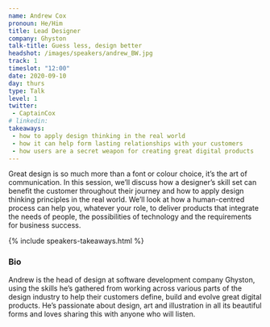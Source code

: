 ```yaml
---
name: Andrew Cox
pronoun: He/Him
title: Lead Designer 
company: Ghyston
talk-title: Guess less, design better
headshot: /images/speakers/andrew_BW.jpg
track: 1
timeslot: "12:00"
date: 2020-09-10
day: thurs
type: Talk
level: 1
twitter:
 - CaptainCox
# linkedin: 
takeaways:
 - how to apply design thinking in the real world
 - how it can help form lasting relationships with your customers
 - how users are a secret weapon for creating great digital products
---
```


<p>Great design is so much more than a font or colour choice, it’s the art of communication. In this session, we’ll discuss how a designer’s skill set can benefit the customer throughout their journey and how to apply design thinking principles in the real world. We’ll look at how a human-centred process can help you, whatever your role, to deliver products that integrate the needs of people, the possibilities of technology and the requirements for business success.</p>

{% include speakers-takeaways.html %}

<h3>Bio</h3>
<p>Andrew is the head of design at software development company Ghyston, using the skills he’s gathered from working across various parts of the design industry to help their customers define, build and evolve great digital products. He’s passionate about design, art and illustration in all its beautiful forms and loves sharing this with anyone who will listen.</p>